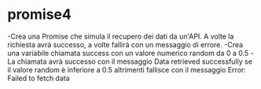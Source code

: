 # promise4
-Crea una Promise che simula il recupero dei dati da un'API. A volte la richiesta avrà successo, a volte fallirà con un messaggio di errore.
-Crea una variabile chiamata success con un valore numerico random da 0 a 0.5
-La chiamata avrà successo con il messaggio Data retrieved successfully
 se il valore random è inferiore a 0.5 altrimenti fallisce con il messaggio Error: Failed to fetch data